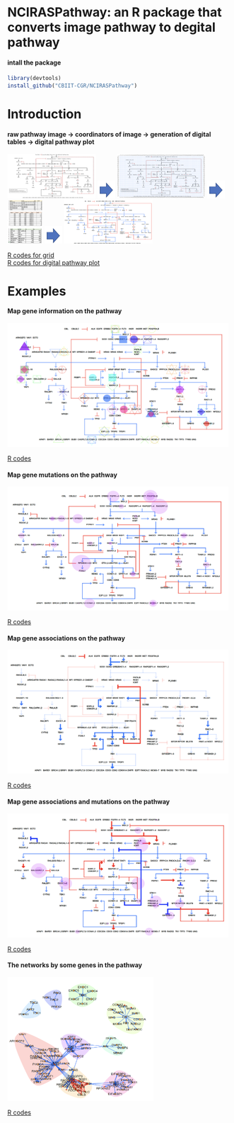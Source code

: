 # NCIRASPathway: an R package that converts image pathway to degital pathway 
#### intall the package
```r
library(devtools)
install_github("CBIIT-CGR/NCIRASPathway")
``` 
 
# Introduction
#### raw pathway image -> coordinators of image -> generation of digital tables -> digital pathway plot 
<img src="examples/01_1ras-pathway-v2.png" width="200" height="100"> <img src="examples/00.png" width="40" height="40"> 
<img src="examples/01_2ras-pathway-v2.png" width="200" height="100"> <img src="examples/00.png" width="40" height="40">
<img src="examples/01_3ras-pathway-v2.png" width="80" height="100"> <img src="examples/00.png" width="40" height="40"> 
<img src="examples/01_4ras-pathway-v2.png" width="200" height="100">

[R codes for grid](examples/01grid_image.R)  
[R codes for digital pathway plot](examples/01plot_ras-pathway.R)

# Examples
#### Map gene information on the pathway
<img src="examples/02_1ras-pathway-v2.png" width="500" height="280">
 
[R codes](examples/02_1NCIRASPathway.R) 

#### Map gene mutations on the pathway
<img src="examples/02_2ras-pathway-v2.png" width="500" height="280">
 
[R codes](examples/02_2NCIRASPathway.R)

#### Map gene associations on the pathway
<img src="examples/02_3ras-pathway-v2.png" width="500" height="280">
 
[R codes](examples/02_3NCIRASPathway.R)

#### Map gene associations and mutations on the pathway
<img src="examples/02_4ras-pathway-v2.png" width="500" height="280">
 
[R codes](examples/02_4ras-pathway-v2.R)

#### The networks by some genes in the pathway
<img src="examples/02_5ras-pathway-v2.png" width="330" height="280">
 
[R codes](examples/02_5ras-pathway-v2.R)
